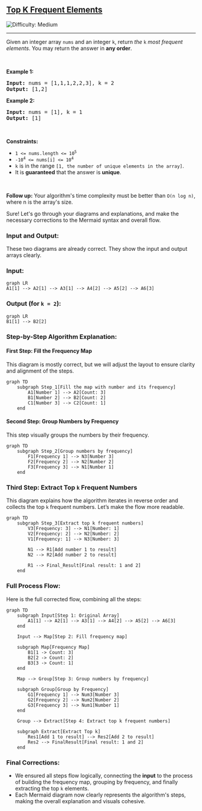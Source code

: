 <h2><a href="https://leetcode.com/problems/top-k-frequent-elements">Top K Frequent Elements</a></h2> <img src='https://img.shields.io/badge/Difficulty-Medium-orange' alt='Difficulty: Medium' /><hr><p>Given an integer array <code>nums</code> and an integer <code>k</code>, return <em>the</em> <code>k</code> <em>most frequent elements</em>. You may return the answer in <strong>any order</strong>.</p>

<p>&nbsp;</p>
<p><strong class="example">Example 1:</strong></p>
<pre><strong>Input:</strong> nums = [1,1,1,2,2,3], k = 2
<strong>Output:</strong> [1,2]
</pre><p><strong class="example">Example 2:</strong></p>
<pre><strong>Input:</strong> nums = [1], k = 1
<strong>Output:</strong> [1]
</pre>
<p>&nbsp;</p>
<p><strong>Constraints:</strong></p>

<ul>
	<li><code>1 &lt;= nums.length &lt;= 10<sup>5</sup></code></li>
	<li><code>-10<sup>4</sup> &lt;= nums[i] &lt;= 10<sup>4</sup></code></li>
	<li><code>k</code> is in the range <code>[1, the number of unique elements in the array]</code>.</li>
	<li>It is <strong>guaranteed</strong> that the answer is <strong>unique</strong>.</li>
</ul>

<p>&nbsp;</p>
<p><strong>Follow up:</strong> Your algorithm&#39;s time complexity must be better than <code>O(n log n)</code>, where n is the array&#39;s size.</p>





Sure! Let's go through your diagrams and explanations, and make the necessary corrections to the Mermaid syntax and overall flow.

### Input and Output:

These two diagrams are already correct. They show the input and output arrays clearly.

### Input:
```mermaid
graph LR
A1[1] --> A2[1] --> A3[1] --> A4[2] --> A5[2] --> A6[3]
```

### Output (for `k = 2`):
```mermaid
graph LR
B1[1] --> B2[2]
```

### Step-by-Step Algorithm Explanation:

#### First Step: Fill the Frequency Map

This diagram is mostly correct, but we will adjust the layout to ensure clarity and alignment of the steps.

```mermaid
graph TD
    subgraph Step_1[Fill the map with number and its frequency]
        A1[Number 1] --> A2[Count: 3]
        B1[Number 2] --> B2[Count: 2]
        C1[Number 3] --> C2[Count: 1]
    end
```

#### Second Step: Group Numbers by Frequency

This step visually groups the numbers by their frequency.

```mermaid
graph TD
    subgraph Step_2[Group numbers by frequency]
        F1[Frequency 1] --> N3[Number 3]
        F2[Frequency 2] --> N2[Number 2]
        F3[Frequency 3] --> N1[Number 1]
    end
```

### Third Step: Extract Top `k` Frequent Numbers

This diagram explains how the algorithm iterates in reverse order and collects the top `k` frequent numbers. Let’s make the flow more readable.

```mermaid
graph TD
    subgraph Step_3[Extract top k frequent numbers]
        V3[Frequency: 3] --> N1[Number: 1]
        V2[Frequency: 2] --> N2[Number: 2]
        V1[Frequency: 1] --> N3[Number: 3]

        N1 --> R1[Add number 1 to result]
        N2 --> R2[Add number 2 to result]
        
        R1 --> Final_Result[Final result: 1 and 2]
    end

```


### Full Process Flow:

Here is the full corrected flow, combining all the steps:

```mermaid
graph TD
    subgraph Input[Step 1: Original Array]
        A1[1] --> A2[1] --> A3[1] --> A4[2] --> A5[2] --> A6[3]
    end

    Input --> Map[Step 2: Fill frequency map]

    subgraph Map[Frequency Map]
        B1[1 -> Count: 3]
        B2[2 -> Count: 2]
        B3[3 -> Count: 1]
    end
    
    Map --> Group[Step 3: Group numbers by frequency]
    
    subgraph Group[Group by Frequency]
        G1[Frequency 1] --> Num3[Number 3]
        G2[Frequency 2] --> Num2[Number 2]
        G3[Frequency 3] --> Num1[Number 1]
    end
    
    Group --> Extract[Step 4: Extract top k frequent numbers]

    subgraph Extract[Extract Top k]
        Res1[Add 1 to result] --> Res2[Add 2 to result]
        Res2 --> FinalResult[Final result: 1 and 2]
    end

```

### Final Corrections:

- We ensured all steps flow logically, connecting the **input** to the process of building the frequency map, grouping by frequency, and finally extracting the top `k` elements.
- Each Mermaid diagram now clearly represents the algorithm's steps, making the overall explanation and visuals cohesive.




